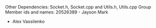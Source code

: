 Other Dependencies: Socket.h, Socket.cpp and Utils.h, Utils.cpp
Group Member ids and names: 
20526389 - Jayson Mark
- Alex Vassilenko